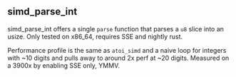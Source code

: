 ## simd_parse_int

simd_parse_int offers a single `parse` function that parses a `u8` slice into an usize. Only tested on x86_64, requires SSE and nightly rust.

Performance profile is the same as `atoi_simd` and a naive loop for integers with ~10 digits and pulls away to around 2x perf at ~20 digits.
Measured on a 3900x by enabling SSE only, YMMV.